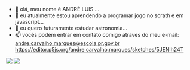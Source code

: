 - 👋 olá, meu nome é ANDRÉ LUIS ...
- 👀  eu atualmente estou aprendendo a programar jogo no scrath e em javascript...
- 🌱 eu quero futuramente estudar astronomia...
- 📫 vocẽs podem entrar em contato comigo atraves do meu e-mail: andre.carvalho.marques@escola.pr.gov.br
https://editor.p5js.org/andre.carvalho.marques/sketches/5JENlh24T
<!---
loostzinnxl/loostzinnxl is a ✨ special ✨ repository because its `README.md` (this file) appears on your GitHub profile.
You can click the Preview link to take a look at your changes.
--->
![](https://img.shields.io/badge/Scratch-4D97FF?style=for-the-badge&logo=Scratch&logoColor=white)
![](https://img.shields.io/badge/JavaScript-323330?style=for-the-badge&logo=javascript&logoColor=F7DF1E)

